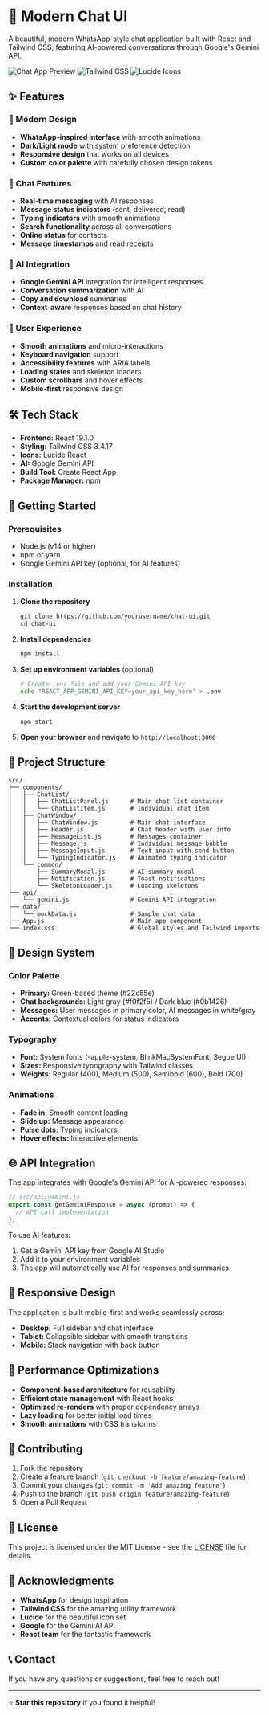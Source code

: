 # 💬 Modern Chat UI

A beautiful, modern WhatsApp-style chat application built with React and Tailwind CSS, featuring AI-powered conversations through Google's Gemini API.

![Chat App Preview](https://img.shields.io/badge/React-19.1.0-61dafb?style=for-the-badge&logo=react)
![Tailwind CSS](https://img.shields.io/badge/Tailwind_CSS-3.4.17-38bdf8?style=for-the-badge&logo=tailwind-css)
![Lucide Icons](https://img.shields.io/badge/Lucide_Icons-Latest-f97316?style=for-the-badge)

## ✨ Features

### 🎨 Modern Design
- **WhatsApp-inspired interface** with smooth animations
- **Dark/Light mode** with system preference detection
- **Responsive design** that works on all devices
- **Custom color palette** with carefully chosen design tokens

### 💬 Chat Features
- **Real-time messaging** with AI responses
- **Message status indicators** (sent, delivered, read)
- **Typing indicators** with smooth animations
- **Search functionality** across all conversations
- **Online status** for contacts
- **Message timestamps** and read receipts

### 🤖 AI Integration
- **Google Gemini API** integration for intelligent responses
- **Conversation summarization** with AI
- **Copy and download** summaries
- **Context-aware** responses based on chat history

### 🚀 User Experience
- **Smooth animations** and micro-interactions
- **Keyboard navigation** support
- **Accessibility features** with ARIA labels
- **Loading states** and skeleton loaders
- **Custom scrollbars** and hover effects
- **Mobile-first** responsive design

## 🛠️ Tech Stack

- **Frontend:** React 19.1.0
- **Styling:** Tailwind CSS 3.4.17
- **Icons:** Lucide React
- **AI:** Google Gemini API
- **Build Tool:** Create React App
- **Package Manager:** npm

## 🚀 Getting Started

### Prerequisites
- Node.js (v14 or higher)
- npm or yarn
- Google Gemini API key (optional, for AI features)

### Installation

1. **Clone the repository**
   ```bash
   git clone https://github.com/yourusername/chat-ui.git
   cd chat-ui
   ```

2. **Install dependencies**
   ```bash
   npm install
   ```

3. **Set up environment variables** (optional)
   ```bash
   # Create .env file and add your Gemini API key
   echo "REACT_APP_GEMINI_API_KEY=your_api_key_here" > .env
   ```

4. **Start the development server**
   ```bash
   npm start
   ```

5. **Open your browser** and navigate to `http://localhost:3000`

## 📁 Project Structure

```
src/
├── components/
│   ├── ChatList/
│   │   ├── ChatListPanel.js      # Main chat list container
│   │   └── ChatListItem.js       # Individual chat item
│   ├── ChatWindow/
│   │   ├── ChatWindow.js         # Main chat interface
│   │   ├── Header.js             # Chat header with user info
│   │   ├── MessageList.js        # Messages container
│   │   ├── Message.js            # Individual message bubble
│   │   ├── MessageInput.js       # Text input with send button
│   │   └── TypingIndicator.js    # Animated typing indicator
│   └── common/
│       ├── SummaryModal.js       # AI summary modal
│       ├── Notification.js       # Toast notifications
│       └── SkeletonLoader.js     # Loading skeletons
├── api/
│   └── gemini.js                 # Gemini API integration
├── data/
│   └── mockData.js               # Sample chat data
├── App.js                        # Main app component
└── index.css                     # Global styles and Tailwind imports
```

## 🎨 Design System

### Color Palette
- **Primary:** Green-based theme (#22c55e)
- **Chat backgrounds:** Light gray (#f0f2f5) / Dark blue (#0b1426)
- **Messages:** User messages in primary color, AI messages in white/gray
- **Accents:** Contextual colors for status indicators

### Typography
- **Font:** System fonts (-apple-system, BlinkMacSystemFont, Segoe UI)
- **Sizes:** Responsive typography with Tailwind classes
- **Weights:** Regular (400), Medium (500), Semibold (600), Bold (700)

### Animations
- **Fade in:** Smooth content loading
- **Slide up:** Message appearance
- **Pulse dots:** Typing indicators
- **Hover effects:** Interactive elements

## 🌐 API Integration

The app integrates with Google's Gemini API for AI-powered responses:

```javascript
// src/api/gemini.js
export const getGeminiResponse = async (prompt) => {
  // API call implementation
};
```

To use AI features:
1. Get a Gemini API key from Google AI Studio
2. Add it to your environment variables
3. The app will automatically use AI for responses and summaries

## 📱 Responsive Design

The application is built mobile-first and works seamlessly across:
- **Desktop:** Full sidebar and chat interface
- **Tablet:** Collapsible sidebar with smooth transitions
- **Mobile:** Stack navigation with back button

## 🎯 Performance Optimizations

- **Component-based architecture** for reusability
- **Efficient state management** with React hooks
- **Optimized re-renders** with proper dependency arrays
- **Lazy loading** for better initial load times
- **Smooth animations** with CSS transforms

## 🤝 Contributing

1. Fork the repository
2. Create a feature branch (`git checkout -b feature/amazing-feature`)
3. Commit your changes (`git commit -m 'Add amazing feature'`)
4. Push to the branch (`git push origin feature/amazing-feature`)
5. Open a Pull Request

## 📄 License

This project is licensed under the MIT License - see the [LICENSE](LICENSE) file for details.

## 🙏 Acknowledgments

- **WhatsApp** for design inspiration
- **Tailwind CSS** for the amazing utility framework
- **Lucide** for the beautiful icon set
- **Google** for the Gemini AI API
- **React team** for the fantastic framework

## 📞 Contact

If you have any questions or suggestions, feel free to reach out!

---

⭐ **Star this repository** if you found it helpful!
